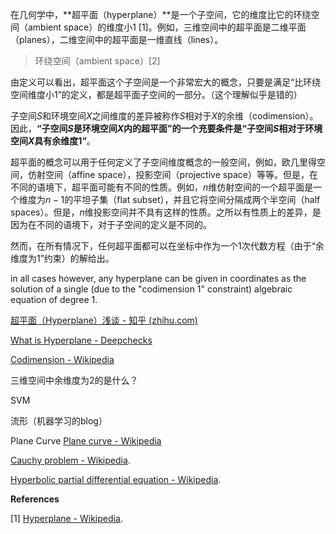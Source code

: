 在几何学中，**超平面（hyperplane）**是一个子空间，它的维度比它的环绕空间（ambient space）的维度小1 [1]。例如，三维空间中的超平面是二维平面（planes），二维空间中的超平面是一维直线（lines）。

> 环绕空间（ambient space）[2] 

由定义可以看出，超平面这个子空间是一个非常宏大的概念，只要是满足“比环绕空间维度小1”的定义，都是超平面子空间的一部分。（这个理解似乎是错的）

子空间$S$和环境空间$X$之间维度的差异被称作$S$相对于$X$的余维（codimension）。因此，**“子空间$S$是环境空间$X$内的超平面”的一个充要条件是“子空间$S$相对于环境空间$X$具有余维度1”**。



超平面的概念可以用于任何定义了子空间维度概念的一般空间，例如，欧几里得空间，仿射空间（affine space），投影空间（projective space）等等。但是，在不同的语境下，超平面可能有不同的性质。例如，$n$维仿射空间的一个超平面是一个维度为$n-1$的平坦子集（flat subset），并且它将空间分隔成两个半空间（half spaces）。但是，$n$维投影空间并不具有这样的性质。之所以有性质上的差异，是因为在不同的语境下，对于子空间的定义是不同的。

然而，在所有情况下，任何超平面都可以在坐标中作为一个1次代数方程（由于“余维度为1”约束）的解给出。

in all cases however, any hyperplane can be given in coordinates as the solution of a single (due to the "codimension 1" constraint) algebraic equation of degree 1.



[超平面（Hyperplane）浅谈 - 知乎 (zhihu.com)](https://zhuanlan.zhihu.com/p/263604941)

[What is Hyperplane - Deepchecks](https://deepchecks.com/glossary/hyperplane/)

[Codimension - Wikipedia](https://en.wikipedia.org/wiki/Codimension)

三维空间中余维度为2的是什么？

 

SVM



流形（机器学习的blog）



Plane Curve [Plane curve - Wikipedia](https://en.wikipedia.org/wiki/Plane_curve)



[Cauchy problem - Wikipedia](https://en.wikipedia.org/wiki/Cauchy_problem).

[Hyperbolic partial differential equation - Wikipedia](https://en.wikipedia.org/wiki/Hyperbolic_partial_differential_equation).



**References**

[1] [Hyperplane - Wikipedia](https://en.wikipedia.org/wiki/Hyperplane).















